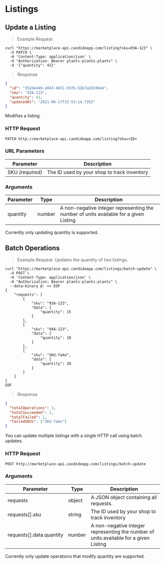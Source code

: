 # Listings

## Update a Listing

> Example Request

```shell
curl "https://marketplace-api.candideapp.com/listing?sku=93A-123" \
  -X PATCH \
  -H 'Content-Type: application/json' \
  -H "Authorization: Bearer plants-plants-plants" \
  -d '{"quantity": 42}'
```

> Response

```json
{
  "id": "352de449-a943-4651-937b-52b7ad3246e6",
  "sku": "93A-123",
  "quantity": 42,
  "updatedAt": "2021-06-17T15:53:14.735Z"
}
```

Modifies a listing.

### HTTP Request

`PATCH http://marketplace-api.candideapp.com/listing?sku=<ID>`

### URL Parameters

| Parameter        | Description                                 |
| ---------------- | ------------------------------------------- |
| SKU _(required)_ | The ID used by your shop to track inventory |

### Arguments

| Parameter | Type   | Description                                                                           |
| --------- | ------ | ------------------------------------------------------------------------------------- |
| quantity  | number | A non-negative integer representing the number of units available for a given Listing |

<aside class="notice">
Currently only updating quantity is supported.
</aside>

## Batch Operations

> Example Request. Updates the quantity of two listings.

```shell
curl "https://marketplace-api.candideapp.com/listings/batch-update" \
  -X POST \
  -H 'Content-Type: application/json' \
  -H "Authorization: Bearer plants-plants-plants" \
  --data-binary @- << EOF
{
	"requests": [
		{
			"sku": "93A-123",
			"data": {
				"quantity": 15
			}
		},
		{
			"sku": "94A-123",
			"data": {
				"quantity": 10
			}
		},
		{
			"sku": "SKU-fake",
			"data": {
				"quantity": 10
			}
		}
	]
}
EOF
```

> Response

```json
{
  "totalOperations": 3,
  "totalSucceeded": 2,
  "totalFailed": 1,
  "failedSKUs": ["SKU-fake"]
}
```

You can update multiple listings with a single HTTP call using batch updates.

### HTTP Request

`POST http://marketplace-api.candideapp.com/listings/batch-update`

### Arguments

| Parameter                | Type   | Description                                                                           |
| ------------------------ | ------ | ------------------------------------------------------------------------------------- |
| requests                 | object | A JSON object containing all requests.                                                |
| requests[].sku           | string | The ID used by your shop to track inventory                                           |
| requests[].data.quantity | number | A non-negative integer representing the number of units available for a given Listing |

<aside class="notice">
Currently only update operations that modify quantity are supported.
</aside>
